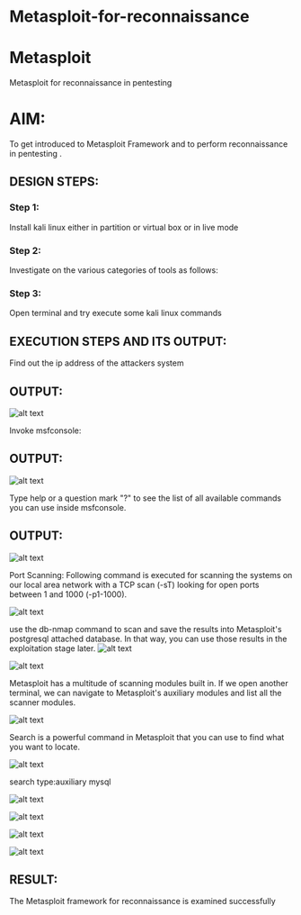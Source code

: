 # Metasploit-for-reconnaissance
# Metasploit
Metasploit for reconnaissance in pentesting

# AIM:

To get introduced to Metasploit Framework and to  perform reconnaissance  in pentesting .

## DESIGN STEPS:

### Step 1:

Install kali linux either in partition or virtual box or in live mode

### Step 2:

Investigate on the various categories of tools as follows:

### Step 3:

Open terminal and try execute some kali linux commands

## EXECUTION STEPS AND ITS OUTPUT:

Find out the ip address of the attackers system

## OUTPUT:
![alt text](image.png)

Invoke msfconsole:

## OUTPUT:

![alt text](msfconsole.png)

Type help or a question mark "?" to see the list of all available commands you can use inside msfconsole.

## OUTPUT:

![alt text](help.png)

Port Scanning:
Following command is executed for scanning the systems on our local area network with a TCP scan (-sT) looking for open ports between 1 and 1000 (-p1-1000).

![alt text](image-4.png)

use the db-nmap command to scan and save the results into Metasploit's postgresql attached database. In that way, you can use those results in the exploitation stage later.
![alt text](image-13.png) 

![alt text](image-5.png)


Metasploit has a multitude of scanning modules built in. If we open another terminal, we can navigate to Metasploit's auxiliary modules and list all the scanner modules.

![alt text](image-6.png)

Search is a powerful command in Metasploit that you can use to find what you want to locate.

![alt text](image-7.png)

search type:auxiliary mysql

![alt text](image-8.png)

![alt text](image-9.png)

![alt text](image-10.png)

![alt text](image-11.png)

## RESULT:
The Metasploit framework for reconnaissance is  examined successfully
